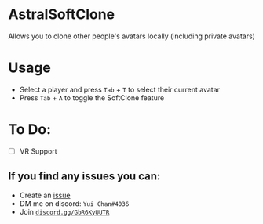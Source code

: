 # AstralSoftClone
Allows you to clone other people's avatars locally 
(including private avatars)

# Usage
- Select a player and press `Tab` + `T` to select their current avatar
- Press `Tab` + `A` to toggle the SoftClone feature

# To Do:
- [ ] VR Support

## If you find any issues you can:
- Create an [issue](https://github.com/Astrum-Project/AstralSoftClone/issues/new)
- DM me on discord: `Yui Chan#4036` 
- Join [`discord.gg/GbR6KyUUTR`](https://discord.gg/GbR6KyUUTR)
